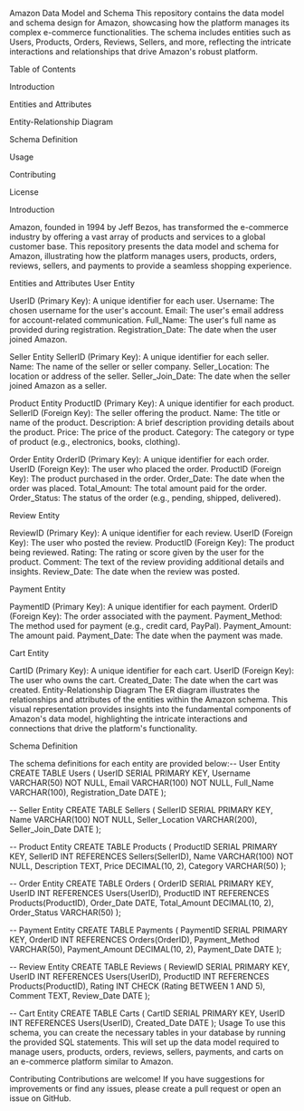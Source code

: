 Amazon Data Model and Schema
This repository contains the data model and schema design for Amazon, showcasing how the platform manages its complex e-commerce functionalities. The schema includes entities such as Users, Products, Orders, Reviews, Sellers, and more, reflecting the intricate interactions and relationships that drive Amazon's robust platform.

Table of Contents

Introduction

Entities and Attributes

Entity-Relationship Diagram

Schema Definition

Usage

Contributing

License

Introduction

Amazon, founded in 1994 by Jeff Bezos, has transformed the e-commerce industry by offering a vast array of products and services to a global customer base. This repository presents the data model and schema for Amazon, illustrating how the platform manages users, products, orders, reviews, sellers, and payments to provide a seamless shopping experience.

Entities and Attributes
User Entity

UserID (Primary Key): A unique identifier for each user.
Username: The chosen username for the user's account.
Email: The user's email address for account-related communication.
Full_Name: The user's full name as provided during registration.
Registration_Date: The date when the user joined Amazon.

Seller Entity
SellerID (Primary Key): A unique identifier for each seller.
Name: The name of the seller or seller company.
Seller_Location: The location or address of the seller.
Seller_Join_Date: The date when the seller joined Amazon as a seller.

Product Entity
ProductID (Primary Key): A unique identifier for each product.
SellerID (Foreign Key): The seller offering the product.
Name: The title or name of the product.
Description: A brief description providing details about the product.
Price: The price of the product.
Category: The category or type of product (e.g., electronics, books, clothing).

Order Entity
OrderID (Primary Key): A unique identifier for each order.
UserID (Foreign Key): The user who placed the order.
ProductID (Foreign Key): The product purchased in the order.
Order_Date: The date when the order was placed.
Total_Amount: The total amount paid for the order.
Order_Status: The status of the order (e.g., pending, shipped, delivered).

Review Entity

ReviewID (Primary Key): A unique identifier for each review.
UserID (Foreign Key): The user who posted the review.
ProductID (Foreign Key): The product being reviewed.
Rating: The rating or score given by the user for the product.
Comment: The text of the review providing additional details and insights.
Review_Date: The date when the review was posted.

Payment Entity

PaymentID (Primary Key): A unique identifier for each payment.
OrderID (Foreign Key): The order associated with the payment.
Payment_Method: The method used for payment (e.g., credit card, PayPal).
Payment_Amount: The amount paid.
Payment_Date: The date when the payment was made.

Cart Entity

CartID (Primary Key): A unique identifier for each cart.
UserID (Foreign Key): The user who owns the cart.
Created_Date: The date when the cart was created.
Entity-Relationship Diagram
The ER diagram illustrates the relationships and attributes of the entities within the Amazon schema. This visual representation provides insights into the fundamental components of Amazon's data model, highlighting the intricate interactions and connections that drive the platform's functionality.

Schema Definition

The schema definitions for each entity are provided below:-- User Entity
CREATE TABLE Users (
    UserID SERIAL PRIMARY KEY,
    Username VARCHAR(50) NOT NULL,
    Email VARCHAR(100) NOT NULL,
    Full_Name VARCHAR(100),
    Registration_Date DATE
);

-- Seller Entity
CREATE TABLE Sellers (
    SellerID SERIAL PRIMARY KEY,
    Name VARCHAR(100) NOT NULL,
    Seller_Location VARCHAR(200),
    Seller_Join_Date DATE
);

-- Product Entity
CREATE TABLE Products (
    ProductID SERIAL PRIMARY KEY,
    SellerID INT REFERENCES Sellers(SellerID),
    Name VARCHAR(100) NOT NULL,
    Description TEXT,
    Price DECIMAL(10, 2),
    Category VARCHAR(50)
);

-- Order Entity
CREATE TABLE Orders (
    OrderID SERIAL PRIMARY KEY,
    UserID INT REFERENCES Users(UserID),
    ProductID INT REFERENCES Products(ProductID),
    Order_Date DATE,
    Total_Amount DECIMAL(10, 2),
    Order_Status VARCHAR(50)
);

-- Payment Entity
CREATE TABLE Payments (
    PaymentID SERIAL PRIMARY KEY,
    OrderID INT REFERENCES Orders(OrderID),
    Payment_Method VARCHAR(50),
    Payment_Amount DECIMAL(10, 2),
    Payment_Date DATE
);

-- Review Entity
CREATE TABLE Reviews (
    ReviewID SERIAL PRIMARY KEY,
    UserID INT REFERENCES Users(UserID),
    ProductID INT REFERENCES Products(ProductID),
    Rating INT CHECK (Rating BETWEEN 1 AND 5),
    Comment TEXT,
    Review_Date DATE
);

-- Cart Entity
CREATE TABLE Carts (
    CartID SERIAL PRIMARY KEY,
    UserID INT REFERENCES Users(UserID),
    Created_Date DATE
);
Usage
To use this schema, you can create the necessary tables in your database by running the provided SQL statements. This will set up the data model required to manage users, products, orders, reviews, sellers, payments, and carts on an e-commerce platform similar to Amazon.

Contributing
Contributions are welcome! If you have suggestions for improvements or find any issues, please create a pull request or open an issue on GitHub.
